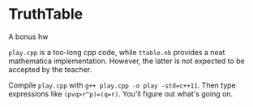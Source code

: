 # TruthTable
A bonus hw

`play.cpp` is a too-long cpp code, while `ttable.nb` provides a neat mathematica implementation. However, the latter is not expected to be accepted by the teacher.

Compile `play.cpp` with `g++ play.cpp -o play -std=c++11`. Then type expressions like `(pvq>r^p)=(q=r)`. You'll figure out what's going on.

